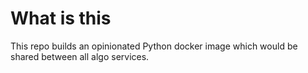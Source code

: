 # What is this

This repo builds an opinionated Python docker image which would be shared between all algo services.